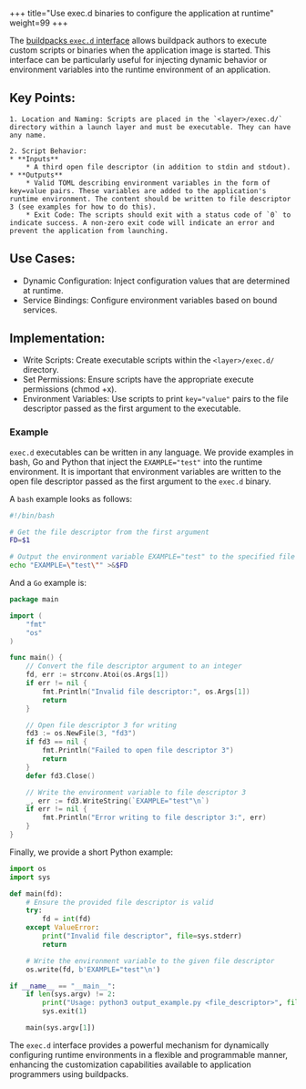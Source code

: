 +++
title="Use exec.d binaries to configure the application at runtime"
weight=99
+++

<!--more-->

The [buildpacks `exec.d` interface](https://github.com/buildpacks/spec/blob/main/buildpack.md#execd) allows buildpack authors to execute custom scripts or binaries when the application image is started. This interface can be particularly useful for injecting dynamic behavior or environment variables into the runtime environment of an application.

## Key Points:

    1. Location and Naming: Scripts are placed in the `<layer>/exec.d/` directory within a launch layer and must be executable. They can have any name.

    2. Script Behavior:
    * **Inputs**
        * A third open file descriptor (in addition to stdin and stdout).
    * **Outputs**
        * Valid TOML describing environment variables in the form of key=value pairs. These variables are added to the application's runtime environment. The content should be written to file descriptor 3 (see examples for how to do this).
        * Exit Code: The scripts should exit with a status code of `0` to indicate success. A non-zero exit code will indicate an error and prevent the application from launching.

## Use Cases:
* Dynamic Configuration: Inject configuration values that are determined at runtime.
* Service Bindings: Configure environment variables based on bound services.

## Implementation:
* Write Scripts: Create executable scripts within the `<layer>/exec.d/` directory.
* Set Permissions: Ensure scripts have the appropriate execute permissions (chmod +x).
* Environment Variables: Use scripts to print `key="value"` pairs to the file descriptor passed as the first argument to the executable.

### Example

`exec.d` executables can be written in any language.  We provide examples in bash, Go and Python that inject the `EXAMPLE="test"` into the runtime environment.  It is important that environment variables are written to the open file descriptor passed as the first argument to the `exec.d` binary.

A `bash` example looks as follows:
```bash
#!/bin/bash

# Get the file descriptor from the first argument
FD=$1

# Output the environment variable EXAMPLE="test" to the specified file descriptor
echo "EXAMPLE=\"test\"" >&$FD
```

And a `Go` example is:
```Go
package main

import (
	"fmt"
	"os"
)

func main() {
    // Convert the file descriptor argument to an integer
    fd, err := strconv.Atoi(os.Args[1])
    if err != nil {
        fmt.Println("Invalid file descriptor:", os.Args[1])
        return
    }

	// Open file descriptor 3 for writing
	fd3 := os.NewFile(3, "fd3")
	if fd3 == nil {
		fmt.Println("Failed to open file descriptor 3")
		return
	}
	defer fd3.Close()

	// Write the environment variable to file descriptor 3
	_, err := fd3.WriteString(`EXAMPLE="test"\n`)
	if err != nil {
		fmt.Println("Error writing to file descriptor 3:", err)
	}
}
```
Finally, we provide a short Python example:
```Python
import os
import sys

def main(fd):
    # Ensure the provided file descriptor is valid
    try:
        fd = int(fd)
    except ValueError:
        print("Invalid file descriptor", file=sys.stderr)
        return

    # Write the environment variable to the given file descriptor
    os.write(fd, b'EXAMPLE="test"\n')

if __name__ == "__main__":
    if len(sys.argv) != 2:
        print("Usage: python3 output_example.py <file_descriptor>", file=sys.stderr)
        sys.exit(1)

    main(sys.argv[1])
```

The `exec.d` interface provides a powerful mechanism for dynamically configuring runtime environments in a flexible and programmable manner, enhancing the customization capabilities available to application programmers using buildpacks.